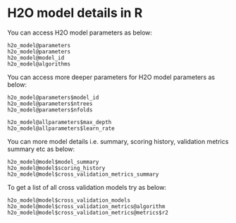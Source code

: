 # H2O model details in R #

You can access H2O model parameters as below:
```
h2o_model@parameters
h2o_model@parameters
h2o_model@model_id
h2o_model@algorithms
```

You can access more deeper parameters for H2O model parameters as below:
```
h2o_model@parameters$model_id
h2o_model@parameters$ntrees
h2o_model@parameters$nfolds

h2o_model@allparameters$max_depth
h2o_model@allparameters$learn_rate
```

You can more model details i.e. summary, scoring history, validation metrics summary etc as below:
```
h2o_model@model$model_summary
h2o_model@model$scoring_history
h2o_model@model$cross_validation_metrics_summary
```

To get a list of all cross validation models try as below:
```
h2o_model@model$cross_validation_models
h2o_model@model$cross_validation_metrics@algorithm
h2o_model@model$cross_validation_metrics@metrics$r2
```
